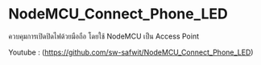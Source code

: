 # NodeMCU_Connect_Phone_LED
ควบคุมการเปิดปิดไฟด้วยมือถือ โดยใช้ NodeMCU เป็น Access Point

Youtube : (https://github.com/sw-safwit/NodeMCU_Connect_Phone_LED)

